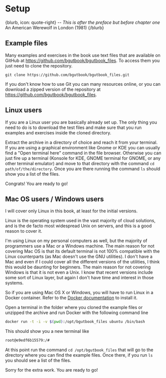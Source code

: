 # Setup

{blurb, icon: quote-right}
-- _This is after the preface but before chapter one_
An American Werewolf in London (1981)
{/blurb}

## Example files

Many examples and exercises in the book use text files that are available on GitHub at https://github.com/bgutbook/bgutbook_files. To access them you just need to clone the repository.

```
git clone https://github.com/bgutbook/bgutbook_files.git
```

If you don't know how to use Git you can many resources online, or you can download a zipped version of the repository at https://github.com/bgutbook/bgutbook_files.

## Linux users

If you are a Linux user you are basically already set up. The only thing you need to do is to download the test files and make sure that you run examples and exercises inside the cloned directory.

Extract the archive in a directory of choice and reach it from your terminal. If you are using a graphical environment like Gnome or KDE you can usually find a "Open terminal here" command in the file browser. Otherwise you can just fire up a terminal (Konsole for KDE, GNOME terminal for GNOME, or any other terminal emulator) and move to that directory with the command `cd path/of/the/directory`. Once you are there running the command `ls` should show you a list of the files.

Congrats! You are ready to go!

## Mac OS users / Windows users

I will cover only Linux in this book, at least for the initial versions.

Linux is the operating system used in the vast majority of cloud solutions, and is the de facto most widespread Unix on servers, and this is a good reason to cover it. 

I'm using Linux on my personal computers as well, but the majority of programmers use a Mac or a Windows machine. The main reason for not covering Mac OS is that its default terminal is not 100% compatible with the Linux counterparts (as Mac doesn't use the GNU utilities). I don't have a Mac and even if I could cover all the different versions of the utilities, I think this would be daunting for beginners. The main reason for not covering Windows is that it is not even a Unix. I know that recent versions include some sort of Linux layer, but again I don't have time and interest in those systems.

So if you are using Mac OS X or Windows, you will have to run Linux in a Docker container. Refer to the [Docker documentation](https://docs.docker.com/install/) to install it.

Open a terminal in the folder where you cloned the example files or unzipped the archive and run Docker with the following command line

``` sh
docker run -t -i -v $(pwd):/opt/bgutbook_files ubuntu /bin/bash
```

This should show you a new terminal like

``` sh
root@e9edf6b15579:/#
```

At this point run the command `cd /opt/bgutbook_files` that will go to the directory where you can find the example files. Once there, if you run `ls` you should see a list of the files.

Sorry for the extra work. You are ready to go!